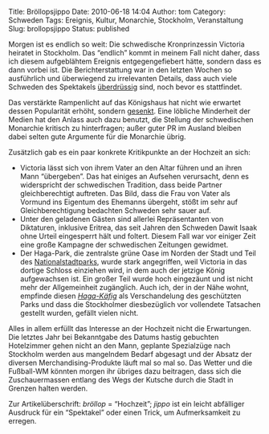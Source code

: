 Title: Bröllopsjippo
Date: 2010-06-18 14:04
Author: tom
Category: Schweden
Tags: Ereignis, Kultur, Monarchie, Stockholm, Veranstaltung
Slug: brollopsjippo
Status: published

Morgen ist es endlich so weit: Die schwedische Kronprinzessin Victoria
heiratet in Stockholm. Das “endlich” kommt in meinem Fall nicht daher,
dass ich diesem aufgeblähtem Ereignis entgegengefiebert hätte, sondern
dass es dann vorbei ist. Die Berichterstattung war in den letzten Wochen
so ausführlich und überwiegend zu irrelevanten Details, dass auch viele
Schweden des Spektakels
[überdrüssig](http://www.dn.se/kultur-noje/nyheter/majoriteten-trott-pa-brollopshets-1.1124384)
sind, noch bevor es stattfindet.

Das verstärkte Rampenlicht auf das Königshaus hat nicht wie erwartet
dessen Popularität erhöht, sondern
[gesenkt](http://www.dn.se/nyheter/sverige/stodet-for-monarkin-har-sjunkit-kraftigt-1.1124340).
Eine löbliche Minderheit der Medien hat den Anlass auch dazu benutzt,
die Stellung der schwedischen Monarchie kritisch zu hinterfragen; außer
guter PR im Ausland bleiben dabei selten gute Argumente für die
Monarchie übrig.

Zusätzlich gab es ein paar konkrete Kritikpunkte an der Hochzeit an
sich:

-   Victoria lässt sich von ihrem Vater an den Altar führen und an ihren
    Mann “übergeben”. Das hat einiges an Aufsehen verursacht, denn es
    widerspricht der schwedischen Tradition, dass beide Partner
    gleichberechtigt auftreten. Das Bild, dass die Frau von Vater als
    Vormund ins Eigentum des Ehemanns übergeht, stößt im sehr auf
    Gleichberechtigung bedachten Schweden sehr sauer auf.
-   Unter den geladenen Gästen sind allerlei Repräsentanten von
    Diktaturen, inklusive Eritrea, das seit Jahren den Schweden Dawit
    Isaak ohne Urteil eingesperrt hält und foltert. Diesem Fall war vor
    einiger Zeit eine große Kampagne der schwedischen Zeitungen
    gewidmet.
-   Der Haga-Park, die zentralste grüne Oase im Norden der Stadt und
    Teil des
    [Nationalstadtparks](http://www.fiket.de/2009/02/02/wieder-was-gelernt/),
    wurde stark angegriffen, weil Victoria in das dortige Schloss
    einziehen wird, in dem auch der jetzige König aufgewachsen ist. Ein
    großer Teil wurde hoch eingezäunt und ist nicht mehr der
    Allgemeinheit zugänglich. Auch ich, der in der Nähe wohnt, empfinde
    diesen
    [*Haga-Käfig*](http://www.dn.se/ledare/huvudledare/haga-bur-1.1124349)
    als Verschandelung des geschützten Parks und dass die Stockholmer
    diesbezüglich vor vollendete Tatsachen gestellt wurden, gefällt
    vielen nicht.

Alles in allem erfüllt das Interesse an der Hochzeit nicht die
Erwartungen. Die letztes Jahr bei Bekanntgabe des Datums hastig
gebuchten Hotelzimmer gehen nicht an den Mann, geplante Spezialzüge nach
Stockholm werden aus mangelndem Bedarf abgesagt und der Absatz der
diversen Merchandising-Produkte läuft mal so mal so. Das Wetter und die
Fußball-WM könnten morgen ihr übriges dazu beitragen, dass sich die
Zuschauermassen entlang des Wegs der Kutsche durch die Stadt in Grenzen
halten werden.

Zur Artikelüberschrift: *bröllop* = “Hochzeit”; *jippo* ist ein leicht
abfälliger Ausdruck für ein “Spektakel” oder einen Trick, um
Aufmerksamkeit zu erregen.

